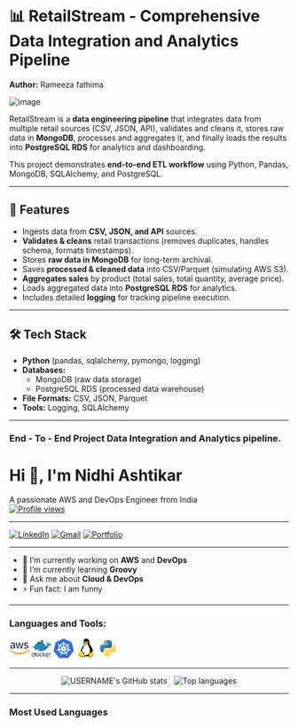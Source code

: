 # 📊 RetailStream - Comprehensive Data Integration and Analytics Pipeline

**Author:** Rameeza fathima 



<img width="7364" height="804" alt="image" src="https://github.com/user-attachments/assets/1da60a78-c097-467a-8b73-3ab2e85c77b7" />






RetailStream is a **data engineering pipeline** that integrates data from multiple retail sources (CSV, JSON, API), validates and cleans it, stores raw data in **MongoDB**, processes and aggregates it, and finally loads the results into **PostgreSQL RDS** for analytics and dashboarding.  

This project demonstrates **end-to-end ETL workflow** using Python, Pandas, MongoDB, SQLAlchemy, and PostgreSQL.

---

## 🚀 Features
- Ingests data from **CSV, JSON, and API** sources.  
- **Validates & cleans** retail transactions (removes duplicates, handles schema, formats timestamps).  
- Stores **raw data in MongoDB** for long-term archival.  
- Saves **processed & cleaned data** into CSV/Parquet (simulating AWS S3).  
- **Aggregates sales** by product (total sales, total quantity, average price).  
- Loads aggregated data into **PostgreSQL RDS** for analytics.  
- Includes detailed **logging** for tracking pipeline execution.  

---

## 🛠️ Tech Stack
- **Python** (pandas, sqlalchemy, pymongo, logging)  
- **Databases:**  
  - MongoDB (raw data storage)  
  - PostgreSQL RDS (processed data warehouse)  
- **File Formats:** CSV, JSON, Parquet  
- **Tools:** Logging, SQLAlchemy  

---


### End - To - End Project Data Integration and Analytics pipeline.











<!-- Heading -->
# Hi 👋, I'm Nidhi Ashtikar

A passionate AWS and DevOps Engineer from India  
[![Profile views](https://komarev.com/ghpvc/?username=USERNAME)](https://github.com/USERNAME)

---

<!-- Quick info badges -->
[![LinkedIn](https://img.shields.io/badge/LinkedIn-Nidhi-blue?logo=linkedin&style=flat-square)](https://www.linkedin.com/in/USERNAME)
[![Gmail](https://img.shields.io/badge/Gmail-ashtikarnidhi19@gmail.com-c14438?logo=gmail&style=flat-square)](mailto:ashtikarnidhi19@gmail.com)
[![Portfolio](https://img.shields.io/badge/Portfolio-website-green?style=flat-square)](https://your-portfolio.example.com)

---

<!-- Short bio -->
- 🔭 I’m currently working on **AWS** and **DevOps**
- 🌱 I’m currently learning **Groovy**
- 💬 Ask me about **Cloud & DevOps**
- ⚡ Fun fact: I am funny

---

<!-- Skills icons -->
### Languages and Tools:
<p>
  <img alt="aws" src="https://raw.githubusercontent.com/devicons/devicon/master/icons/amazonwebservices/amazonwebservices-original-wordmark.svg" width="36" height="36"/>
  <img alt="docker" src="https://raw.githubusercontent.com/devicons/devicon/master/icons/docker/docker-original-wordmark.svg" width="36" height="36"/>
  <img alt="kubernetes" src="https://raw.githubusercontent.com/devicons/devicon/master/icons/kubernetes/kubernetes-plain.svg" width="36" height="36"/>
  <img alt="linux" src="https://raw.githubusercontent.com/devicons/devicon/master/icons/linux/linux-original.svg" width="36" height="36"/>
  <img alt="python" src="https://raw.githubusercontent.com/devicons/devicon/master/icons/python/python-original.svg" width="36" height="36"/>
  <!-- add more icons as needed -->
</p>

---

<!-- Dynamic stats -->
<p align="center">
  <img src="https://github-readme-stats.vercel.app/api?username=USERNAME&show_icons=true&theme=default" alt="USERNAME's GitHub stats" />
  &nbsp;
  <img src="https://github-readme-stats.vercel.app/api/top-langs/?username=USERNAME&layout=compact&theme=default" alt="Top languages" />
</p>

---

### Most Used Languages
<!-- You can also embed a manual image (or the top-langs image above) -->

